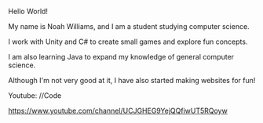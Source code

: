  Hello World!



 My name is Noah Williams, and I am a student studying computer science.
 
 I work with Unity and C# to create small games and explore fun concepts.
 
 I am also learning Java to expand my knowledge of general computer science.
 
 Although I'm not very good at it, I have also started making websites for fun!

 
 
 Youtube: //Code

 https://www.youtube.com/channel/UCJGHEG9YejQQfiwUT5RQoyw
